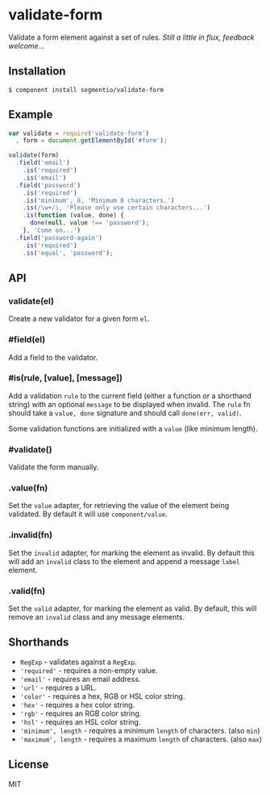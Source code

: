 
# validate-form

  Validate a form element against a set of rules. _Still a little in flux, feedback welcome..._

## Installation

    $ component install segmentio/validate-form

## Example
  
```js
var validate = require('validate-form')
  , form = document.getElementById('#form');

validate(form)
  .field('email')
    .is('required')
    .is('email')
  .field('password')
    .is('required')
    .is('minimum', 8, 'Minimum 8 characters.')
    .is(/\w+/i, 'Please only use certain characters...')
    .is(function (value, done) {
      done(null, value !== 'password');
    }, 'Come on...')
  .field('password-again')
    .is('required')
    .is('equal', 'password');
```

## API

### validate(el)
  
  Create a new validator for a given form `el`.

### #field(el)
  
  Add a field to the validator.

### #is(rule, [value], [message])
  
  Add a validation `rule` to the current field (either a function or a shorthand string) with an optional `message` to be displayed when invalid. The `rule` fn should take a `value, done` signature and should call `done(err, valid)`.

  Some validation functions are initialized with a `value` (like minimum length).

### #validate()
  
  Validate the form manually.

### .value(fn)
  
  Set the `value` adapter, for retrieving the value of the element being validated. By default it will use `component/value`.

### .invalid(fn)
  
  Set the `invalid` adapter, for marking the element as invalid. By default this will add an `invalid` class to the element and append a message `label` element.

### .valid(fn)
  
  Set the `valid` adapter, for marking the element as valid. By default, this will remove an `invalid` class and any message elements.

## Shorthands

* `RegExp` - validates against a `RegExp`.
* `'required'` - requires a non-empty value.
* `'email'` - requires an email address.
* `'url'` - requires a URL.
* `'color'` - requires a hex, RGB or HSL color string.
* `'hex'` - requires a hex color string.
* `'rgb'` - requires an RGB color string.
* `'hsl'` - requires an HSL color string.
* `'minimum', length`  - requires a minimum `length` of characters. (also `min`)
* `'maximum', length` - requires a maximum `length` of characters. (also `max`)

## License

  MIT
